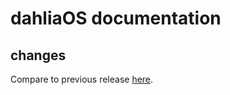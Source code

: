 # dahliaOS documentation

## changes

Compare to previous release [here](https://github.com/dahliaOS/documentation/compare/v220411...v220418).
